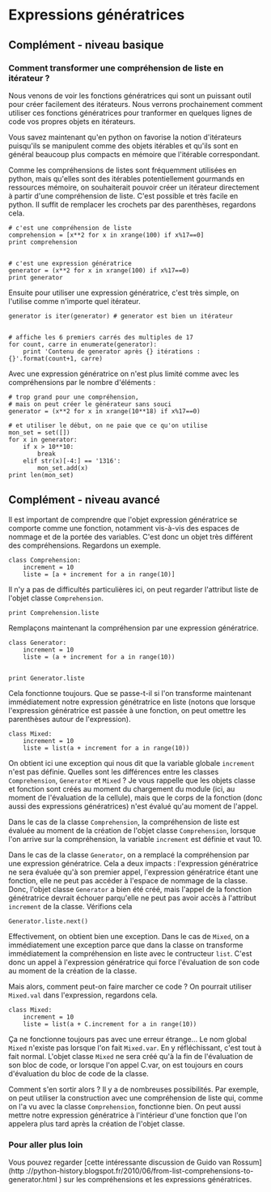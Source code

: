 
# Expressions génératrices

## Complément - niveau basique

### Comment transformer une compréhension de liste en itérateur&nbsp;?

Nous venons de voir les fonctions génératrices qui sont un puissant outil pour
créer facilement des itérateurs. Nous verrons prochainement comment utiliser ces
fonctions génératrices pour tranformer en quelques lignes de code vos propres
objets en itérateurs.

Vous savez maintenant qu'en python on favorise la notion d'itérateurs puisqu'ils
se manipulent comme des objets itérables et qu'ils sont en général beaucoup plus
compacts en mémoire que l'itérable correspondant.

Comme les compréhensions de listes sont fréquemment utilisées en python, mais
qu'elles sont des itérables potentiellement gourmands en ressources mémoire, on
souhaiterait pouvoir créer un itérateur directement à partir d'une compréhension
de liste. C'est possible et très facile en python. Il suffit de remplacer les
crochets par des parenthèses, regardons cela.


    # c'est une compréhension de liste
    comprehension = [x**2 for x in xrange(100) if x%17==0] 
    print comprehension


    # c'est une expression génératrice
    generator = (x**2 for x in xrange(100) if x%17==0) 
    print generator

Ensuite pour utiliser une expression génératrice, c'est très simple, on
l'utilise comme n'importe quel itérateur.


    generator is iter(generator) # generator est bien un itérateur


    # affiche les 6 premiers carrés des multiples de 17
    for count, carre in enumerate(generator):
        print 'Contenu de generator après {} itérations : {}'.format(count+1, carre)

Avec une expression génératrice on n'est plus limité comme avec les
compréhensions par le nombre d'éléments&nbsp;:


    # trop grand pour une compréhension,
    # mais on peut créer le générateur sans souci
    generator = (x**2 for x in xrange(10**18) if x%17==0) 
    
    # et utiliser le début, on ne paie que ce qu'on utilise
    mon_set = set([])
    for x in generator:
        if x > 10**10:
            break
        elif str(x)[-4:] == '1316':
            mon_set.add(x)
    print len(mon_set)

## Complément - niveau avancé

Il est important de comprendre que l'objet expression génératrice se comporte
comme une fonction, notamment vis-à-vis des espaces de nommage et de la portée
des variables. C'est donc un objet très différent des compréhensions. Regardons
un exemple.


    class Comprehension:
        increment = 10
        liste = [a + increment for a in range(10)]

Il n'y a pas de difficultés particulières ici, on peut regarder l'attribut liste
de l'objet classe `Comprehension`.


    print Comprehension.liste

Remplaçons maintenant la compréhension par une expression génératrice.


    class Generator:
        increment = 10
        liste = (a + increment for a in range(10))


    print Generator.liste

Cela fonctionne toujours. Que se passe-t-il si l'on transforme maintenant
immédiatement notre expression génétratrice en liste (notons que lorsque
l'expression génératrice est passée à une fonction, on peut omettre les
parenthèses autour de l'expression).


    class Mixed:
        increment = 10
        liste = list(a + increment for a in range(10))

On obtient ici une exception qui nous dit que la variable globale `increment`
n'est pas définie. Quelles sont les différences entre les classes
`Comprehension`, `Generator` et `Mixed` ?
Je vous rappelle que les objets classe et fonction sont créés au moment du
chargement du module (ici, au moment de l'évaluation de la cellule), mais que le
corps de la fonction (donc aussi des expressions génératrices) n'est évalué
qu'au moment de l'appel.

Dans le cas de la classe `Comprehension`, la compréhension de liste est évaluée
au moment de la création de l'objet classe `Comprehension`, lorsque l'on arrive
sur la compréhension, la variable `increment` est définie et vaut 10.

Dans le cas de la classe `Generator`, on a remplacé la compréhension par une
expression génératrice. Cela a deux impacts&nbsp;: l'expression génératrice ne
sera évaluée qu'à son premier appel, l'expression génératrice étant une
fonction, elle ne peut pas accéder à l'espace de nommage de la classe. Donc,
l'objet classe `Generator` a bien été créé, mais l'appel de la fonction
génétratrice devrait échouer parqu'elle ne peut pas avoir accès à l'attribut
`increment` de la classe. Vérifions cela


    Generator.liste.next()

Effectivement, on obtient bien une exception. Dans le cas de `Mixed`, on a
immédiatement une exception parce que dans la classe on transforme immédiatement
la compréhension en liste avec le contructeur `list`. C'est donc un appel à
l'expression génératrice qui force l'évaluation de son code au moment de la
création de la classe.

Mais alors, comment peut-on faire marcher ce code ? On pourrait utiliser
`Mixed.val` dans l'expression, regardons cela.


    class Mixed:
        increment = 10
        liste = list(a + C.increment for a in range(10))

Ça ne fonctionne toujours pas avec une erreur étrange... Le nom global `Mixed`
n'existe pas lorsque l'on fait `Mixed.var`. En y réfléchissant, c'est tout à
fait normal. L'objet classe `Mixed` ne sera créé qu'à la fin de l'évaluation de
son bloc de code, or lorsque l'on appel C.var, on est toujours en cours
d'évaluation du bloc de code de la classe.

Comment s'en sortir alors ? Il y a de nombreuses possibilités. Par exemple, on
peut utiliser la construction avec une compréhension de liste qui, comme on l'a
vu avec la classe `Comprehension`, fonctionne bien. On peut aussi mettre notre
expression génératrice à l'intérieur d'une fonction que l'on appelera plus tard
après la création de l'objet classe.

### Pour aller plus loin

Vous pouvez regarder [cette intéressante discussion de Guido van Rossum](http
://python-history.blogspot.fr/2010/06/from-list-comprehensions-to-generator.html
) sur les compréhensions et les expressions génératrices.
